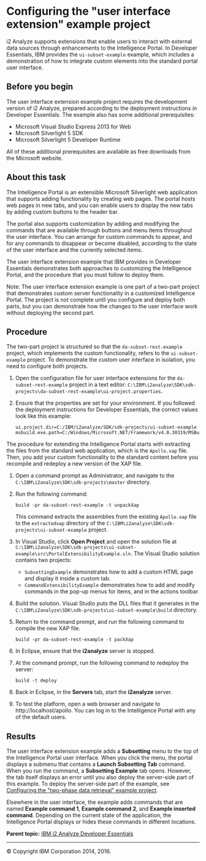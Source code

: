 ﻿Configuring the "user interface extension" example project
==========================================================

i2 Analyze supports extensions that enable users to interact with external data sources through enhancements to the Intelligence Portal. In Developer Essentials, IBM provides the `ui-subset-example` example, which includes a demonstration of how to integrate custom elements into the standard portal user interface.

Before you begin
----------------

The user interface extension example project requires the development version of i2 Analyze, prepared according to the deployment instructions in Developer Essentials. The example also has some additional prerequisites:
-   Microsoft Visual Studio Express 2013 for Web
-   Microsoft Silverlight 5 SDK
-   Microsoft Silverlight 5 Developer Runtime

All of these additional prerequisites are available as free downloads from the Microsoft website.

About this task
---------------

The Intelligence Portal is an extensible Microsoft Silverlight web application that supports adding functionality by creating web pages. The portal hosts web pages in new tabs, and you can enable users to display the new tabs by adding custom buttons to the header bar.

The portal also supports customization by adding and modifying the commands that are available through buttons and menu items throughout the user interface. You can arrange for custom commands to appear, and for any commands to disappear or become disabled, according to the state of the user interface and the currently selected items.

The user interface extension example that IBM provides in Developer Essentials demonstrates both approaches to customizing the Intelligence Portal, and the procedure that you must follow to deploy them.

<span class="notetitle">Note:</span> The user interface extension example is one part of a two-part project that demonstrates custom server functionality in a customized Intelligence Portal. The project is not complete until you configure and deploy both parts, but you can demonstrate how the changes to the user interface work without deploying the second part.

Procedure
---------

The two-part project is structured so that the `da-subset-rest-example` project, which implements the custom functionality, refers to the `ui-subset-example` project. To demonstrate the custom user interface in isolation, you need to configure both projects.

1.  <span class="ph cmd">Open the configuration file for user interface extensions for the `da-subset-rest-example` project in a text editor: `C:\IBM\i2analyze\SDK\sdk-projects\da-subset-rest-example\ui-project.properties`.</span>
2.  <span class="ph cmd">Ensure that the properties are set for your environment. If you followed the deployment instructions for Developer Essentials, the correct values look like this example:</span>

    ``` pre
    ui.project.dir=C:/IBM/i2analyze/SDK/sdk-projects/ui-subset-example
    msbuild.exe.path=C:/Windows/Microsoft.NET/Framework/v4.0.30319/MSBuild.exe
    ```

The procedure for extending the Intelligence Portal starts with extracting the files from the standard web application, which is the `Apollo.xap` file. Then, you add your custom functionality to the standard content before you recompile and redeploy a new version of the XAP file.

1.  <span class="ph cmd">Open a command prompt as Administrator, and navigate to the `C:\IBM\i2analyze\SDK\sdk-projects\master` directory.</span>
2.  <span class="ph cmd">Run the following command:</span>

    ``` pre
    build -pr da-subset-rest-example -t unpackXap
    ```

    This command extracts the assemblies from the existing `Apollo.xap` file to the `extractedxap` directory of the `C:\IBM\i2analyze\SDK\sdk-projects\ui-subset-example` project.

3.  <span class="ph cmd">In Visual Studio, click **Open Project** and open the solution file at `C:\IBM\i2analyze\SDK\sdk-projects\ui-subset-example\src\PortalExtensibilityExample.sln`.</span> The Visual Studio solution contains two projects:
    -   `SubsettingExample` demonstrates how to add a custom HTML page and display it inside a custom tab.
    -   `CommandExtensibilityExample` demonstrates how to add and modify commands in the pop-up menus for items, and in the actions toolbar.

4.  <span class="ph cmd">Build the solution.</span> Visual Studio puts the DLL files that it generates in the `C:\IBM\i2analyze\SDK\sdk-projects\ui-subset-example\build` directory.
5.  <span class="ph cmd">Return to the command prompt, and run the following command to compile the new XAP file.</span>

    ``` pre
    build -pr da-subset-rest-example -t packXap
    ```

6.  <span class="ph cmd">In Eclipse, ensure that the **i2analyze** server is stopped.</span>
7.  <span class="ph cmd">At the command prompt, run the following command to redeploy the server:</span>

    ``` pre
    build -t deploy
    ```

8.  <span class="ph cmd">Back in Eclipse, in the **Servers** tab, start the **i2analyze** server.</span>
9.  <span class="ph cmd">To test the platform, open a web browser and navigate to http://localhost/apollo. You can log in to the Intelligence Portal with any of the default users.</span>

Results
-------

The user interface extension example adds a **Subsetting** menu to the top of the Intelligence Portal user interface. When you click the menu, the portal displays a submenu that contains a **Launch Subsetting Tab** command. When you run the command, a **Subsetting Example** tab opens. However, the tab itself displays an error until you also deploy the server-side part of this example. To deploy the server-side part of the example, see [Configuring the "two-phase data retrieval" example project](https://github.com/IBM-i2/Analyze/blob/master/documentation/developer_essentials_example_rest.md "(Opens in a new tab or window)").

Elsewhere in the user interface, the example adds commands that are named **Example command 1**, **Example command 2**, and **Example inserted command**. Depending on the current state of the application, the Intelligence Portal displays or hides these commands in different locations.

**Parent topic:** [IBM i2 Analyze Developer Essentials](developer_essentials_welcome.html "IBM i2 Analyze Developer Essentials contains tools, libraries, and examples that enable development and deployment of custom extensions to i2 Analyze.")

------------------------------------------------------------------------

© Copyright IBM Corporation 2014, 2016.


